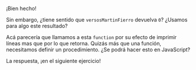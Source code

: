 ¡Bien hecho!

Sin embargo, ¿tiene sentido que `versosMartinFierro` devuelva `0`? ¿Usamos para algo este resultado?

Acá parecería que llamamos a esta `function` por su efecto de imprimir líneas mas que por lo que retorna. Quizás más que una función, necesitamos definir un procedimiento. ¿Se podrá hacer esto en JavaScript?

La respuesta, ¡en el siguiente ejercicio!